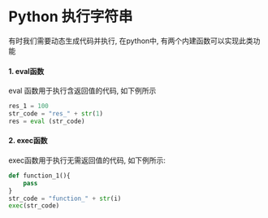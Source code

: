 # Python 执行字符串

有时我们需要动态生成代码并执行, 在python中, 有两个内建函数可以实现此类功能

#### 1. eval函数

eval 函数用于执行含返回值的代码, 如下例所示

```python
res_1 = 100
str_code = "res_" + str(1)
res = eval (str_code)
```

#### 2. exec函数

exec函数用于执行无需返回值的代码, 如下例所示:

```python
def function_1(){
    pass
}
str_code = "function_" + str(i)
exec(str_code)
```

